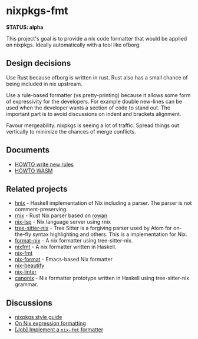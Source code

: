 # nixpkgs-fmt

**STATUS: alpha**

This project's goal is to provide a nix code formatter that would be applied
on nixpkgs. Ideally automatically with a tool like ofborg.

## Design decisions

Use Rust because ofborg is written in rust. Rust also has a small chance of
being included in nix upstream.

Use a rule-based formatter (vs pretty-printing) because it allows some form of
expressivity for the developers. For example double new-lines can be used when
the developer wants a section of code to stand out. The important part is to
avoid discussions on indent and brackets alignment.

Favour mergeability. nixpkgs is seeing a lot of traffic. Spread things out
vertically to minimize the chances of merge conflicts.

## Documents

* [HOWTO write new rules](docs/howto_rules.md)
* [HOWTO WASM](wasm/README.md)

## Related projects

* [hnix](https://github.com/haskell-nix/hnix) - Haskell implementation of Nix
  including a parser. The parser is not comment-preserving.
* [rnix](https://gitlab.com/jD91mZM2/rnix) - Rust Nix parser based on
  [rowan](https://github.com/rust-analyzer/rowan)
* [nix-lsp](https://gitlab.com/jD91mZM2/nix-lsp) - Nix language server using
  rnix
* [tree-sitter-nix](https://github.com/cstrahan/tree-sitter-nix) - Tree Sitter
  is a forgiving parser used by Atom for on-the-fly syntax highlighting and
  others. This is a implementation for Nix.
* [format-nix](https://github.com/justinwoo/format-nix/) - A nix formatter
  using tree-sitter-nix.
* [nixfmt](https://github.com/serokell/nixfmt) - A nix formatter written in
  Haskell.
* [nix-fmt](https://github.com/jmackie/nix-fmt)
* [nix-format](https://github.com/taktoa/nix-format) - Emacs-based Nix formatter
* [nix-beautify](https://github.com/nixcloud/nix-beautify)
* [nix-linter](https://github.com/Synthetica9/nix-linter)
* [canonix](https://github.com/hercules-ci/canonix/) - Nix formatter prototype written in Haskell using tree-sitter-nix grammar.

## Discussions

* [nixpkgs style guide](https://nixos.org/nixpkgs/manual/#sec-syntax)
* [On Nix expression formatting](https://discourse.nixos.org/t/on-nix-expression-formatting/1521/14)
* [[Job] Implement a `nix-fmt` formatter](https://discourse.nixos.org/t/job-implement-a-nix-fmt-formatter/2819/12)
